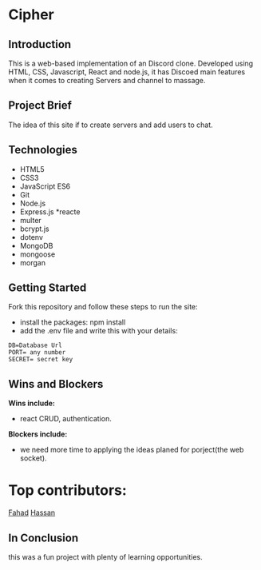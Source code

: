 # Cipher

## Introduction

This is a web-based implementation of an Discord clone. Developed using HTML, CSS, Javascript, React and node.js, it has Discoed main features when it comes to creating Servers and channel to massage.

## Project Brief

The idea of this site if to create servers and add users to chat.


## Technologies

* HTML5
* CSS3
* JavaScript ES6
* Git
* Node.js
* Express.js
*reacte
* multer
* bcrypt.js
* dotenv
* MongoDB
* mongoose
* morgan

## Getting Started

Fork this repository and follow these steps to run the site:

* install the packages: npm install
* add the .env file and write this with your details:

```
DB=Database Url
PORT= any number
SECRET= secret key
```

## Wins and Blockers

**Wins include:**

* react CRUD, authentication.

**Blockers include:**

* we need more time to applying the ideas planed for porject(the web socket).




# Top contributors:

<a href="https://github.com/CodingSea">Fahad</a>
<a href="https://github.com/HassanAbbas107">Hassan</a>
## In Conclusion

this was a fun project with plenty of learning opportunities.
